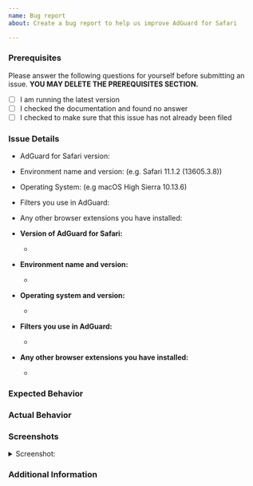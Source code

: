 ```yaml
---
name: Bug report
about: Create a bug report to help us improve AdGuard for Safari

---
```


<!--  As an open-source project with a dedicated but small maintainer team, it can sometimes take a long time for issues to be addressed so please be patient and we will get back to you as soon as we can.
-->

### Prerequisites

Please answer the following questions for yourself before submitting an issue. **YOU MAY DELETE THE PREREQUISITES SECTION.**

- [ ] I am running the latest version
- [ ] I checked the documentation and found no answer
- [ ] I checked to make sure that this issue has not already been filed

### Issue Details

<!--- Please include all relevant details about the environment you experienced the bug in -->

* AdGuard for Safari version: 
* Environment name and version: (e.g. Safari 11.1.2 (13605.3.8))
* Operating System: (e.g macOS High Sierra 10.13.6)
* Filters you use in AdGuard:
* Any other browser extensions you have installed:

* **Version of AdGuard for Safari:**
  * <!-- (e.g. v1.0.0) -->
* **Environment name and version:**
  * <!-- (e.g. Safari 11.1.2 (13605.3.8)) -->
* **Operating system and version:**
  * <!-- (e.g. Ubuntu 18.04.1) -->
* **Filters you use in AdGuard:**
  * <!-- (e.g. Base, Tracking Protection) -->
* **Any other browser extensions you have installed:**
  * <!-- (e.g. Gmail) -->

### Expected Behavior
<!-- A clear and concise description of what you expected to happen. -->

### Actual Behavior
<!-- A clear and concise description of what actually happened. -->

### Screenshots
<!-- If applicable, add screenshots to help explain your problem. -->

<details><summary>Screenshot:</summary>

<!--- drag and drop, upload or paste your screenshot to this area-->

</details>

### Additional Information
<!-- Add any other context about the problem here. -->